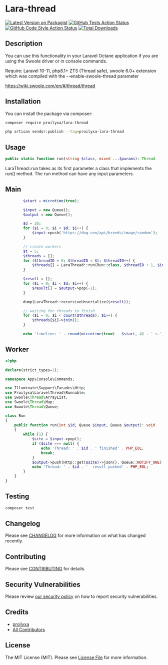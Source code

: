# Lara-thread

[![Latest Version on Packagist](https://img.shields.io/packagist/v/proilyxa/lara-thread.svg?style=flat-square)](https://packagist.org/packages/proilyxa/lara-thread)
[![GitHub Tests Action Status](https://img.shields.io/github/actions/workflow/status/proilyxa/lara-thread/run-tests.yml?branch=main&label=tests&style=flat-square)](https://github.com/proilyxa/lara-thread/actions?query=workflow%3Arun-tests+branch%3Amain)
[![GitHub Code Style Action Status](https://img.shields.io/github/actions/workflow/status/prolyxa/lara-thread/fix-php-code-style-issues.yml?branch=main&label=code%20style&style=flat-square)](https://github.com/ilya/lara-thread/actions?query=workflow%3A"Fix+PHP+code+style+issues"+branch%3Amain)
[![Total Downloads](https://img.shields.io/packagist/dt/proilyxa/lara-thread.svg?style=flat-square)](https://packagist.org/packages/proilyxa/lara-thread)


## Description
You can use this functionality in your Laravel Octane application if you are using the Swoole driver or in console commands.

Require: Laravel 10-11, php8.1+ ZTS (Thread safe), swoole 6.0+ extension which was compiled with the --enable-swoole-thread parameter

https://wiki.swoole.com/en/#/thread/thread

## Installation
You can install the package via composer:
```bash
composer require proilyxa/lara-thread
```

```bash
php artisan vendor:publish --tag=proilyxa-lara-thread
```

## Usage

```php
public static function run(string $class, mixed ...$params): Thread
 ```
LaraThread::run takes as its first parameter a class that implements the run() method. The run method can have any input parameters.

## Main

```php
        $start = microtime(true);

        $input = new Queue();
        $output = new Queue();

        $d = 20;
        for ($i = 0; $i < $d; $i++) {
            $input->push('https://dog.ceo/api/breeds/image/random');
        }

        // create workers
        $t = 5;
        $threads = [];
        for ($threadID = 0; $threadID < $t; $threadID++) {
            $threads[] = LaraThread::run(Run::class, $threadID + 1, $input, $output);
        }

        $result = [];
        for ($i = 0; $i < $d; $i++) {
            $result[] = $output->pop(-1);
        }

        dump(LaraThread::recursiveUnserialize($result));

        // waiting for threads to finish
        for ($i = 0; $i < count($threads); $i++) {
            $threads[$i]->join();
        }

        echo 'timeline: ' . round(microtime(true) - $start, 4) . ' s.';
```

## Worker
```php
<?php

declare(strict_types=1);

namespace App\Console\Commands;

use Illuminate\Support\Facades\Http;
use Proilyxa\LaravelThread\Runnable;
use Swoole\Thread\ArrayList;
use Swoole\Thread\Map;
use Swoole\Thread\Queue;

class Run
{
    public function run(int $id, Queue $input, Queue $output): void
    {
        while (1) {
            $site = $input->pop();
            if ($site === null) {
                echo 'Thread: ' . $id . ' finished' . PHP_EOL;
                break;
            }
            $output->push(Http::get($site)->json(), Queue::NOTIFY_ONE);
            echo 'Thread: ' . $id . '  result pushed' . PHP_EOL;
        }
    }
}

```

## Testing

```bash
composer test
```

## Changelog

Please see [CHANGELOG](CHANGELOG.md) for more information on what has changed recently.

## Contributing

Please see [CONTRIBUTING](CONTRIBUTING.md) for details.

## Security Vulnerabilities

Please review [our security policy](../../security/policy) on how to report security vulnerabilities.

## Credits

- [proilyxa](https://github.com/proilyxa)
- [All Contributors](../../contributors)

## License

The MIT License (MIT). Please see [License File](LICENSE.md) for more information.

